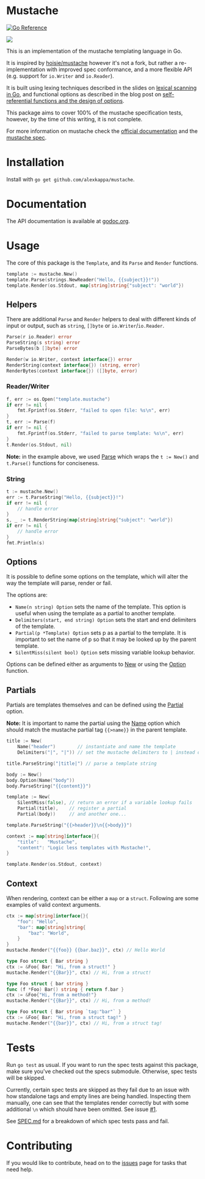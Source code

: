 # Mustache

[![Go Reference](https://pkg.go.dev/badge/github.com/alexkappa/mustache.svg)](https://pkg.go.dev/github.com/alexkappa/mustache)

![](https://github.com/alexkappa/mustache/actions/workflows/go.yml/badge.svg)

This is an implementation of the mustache templating language in Go.

It is inspired by [hoisie/mustache](https://github.com/hoisie/mustache) however
it's not a fork, but rather a re-implementation with improved spec conformance,
and a more flexible API (e.g. support for `io.Writer` and `io.Reader`).

It is built using lexing techniques described in the slides on [lexical scanning
in Go](https://talks.golang.org/2011/lex.slide), and functional options as
described in the blog post on [self-referential functions and the design of
options](http://commandcenter.blogspot.nl/2014/01/self-referential-functions-and-design.html).

This package aims to cover 100% of the mustache specification tests, however, by
the time of this writing, it is not complete.

For more information on mustache check the [official
documentation](http://mustache.github.io/) and the [mustache
spec](http://github.com/mustache/spec).

# Installation

Install with `go get github.com/alexkappa/mustache`.

# Documentation

The API documentation is available at
[godoc.org](https://pkg.go.dev/github.com/alexkappa/mustache).

# Usage

The core of this package is the `Template`, and its `Parse` and `Render`
functions.

```Go
template := mustache.New()
template.Parse(strings.NewReader("Hello, {{subject}}!"))
template.Render(os.Stdout, map[string]string{"subject": "world"})
```

## Helpers

There are additional `Parse` and `Render` helpers to deal with different kinds
of input or output, such as `string`, `[]byte` or `io.Writer`/`io.Reader`.

```Go
Parse(r io.Reader) error
ParseString(s string) error
ParseBytes(b []byte) error
```

```Go
Render(w io.Writer, context interface{}) error
RenderString(context interface{}) (string, error)
RenderBytes(context interface{}) ([]byte, error)
```

### Reader/Writer

```Go
f, err := os.Open("template.mustache")
if err != nil {
    fmt.Fprintf(os.Stderr, "failed to open file: %s\n", err)
}
t, err := Parse(f)
if err != nil {
    fmt.Fprintf(os.Stderr, "failed to parse template: %s\n", err)
}
t.Render(os.Stdout, nil)
```

**Note:** in the example above, we used
[Parse](https://pkg.go.dev/github.com/alexkappa/mustache#Parse) which wraps the
`t := New()` and `t.Parse()` functions for conciseness.

### String

```Go
t := mustache.New()
err := t.ParseString("Hello, {{subject}}!")
if err != nil {
    // handle error
}
s, _ := t.RenderString(map[string]string{"subject": "world"})
if err != nil {
    // handle error
}
fmt.Println(s)
```

## Options

It is possible to define some options on the template, which will alter the way
the template will parse, render or fail.

The options are:

- `Name(n string) Option` sets the name of the template. This option is useful
  when using the template as a partial to another template.
- `Delimiters(start, end string) Option` sets the start and end delimiters of
  the template.
- `Partial(p *Template) Option` sets p as a partial to the template. It is
  important to set the name of p so that it may be looked up by the parent
  template.
- `SilentMiss(silent bool) Option` sets missing variable lookup behavior.

Options can be defined either as arguments to
[New](https://pkg.go.dev/github.com/alexkappa/mustache#New) or using the
[Option](https://pkg.go.dev/github.com/alexkappa/mustache#Template.Option)
function.

## Partials

Partials are templates themselves and can be defined using the
[Partial](https://pkg.go.dev/github.com/alexkappa/mustache#Partial) option.

**Note:** It is important to name the partial using the
[Name](https://pkg.go.dev/github.com/alexkappa/mustache#Name) option which should
match the mustache partial tag `{{>name}}` in the parent template.

```Go
title := New(
    Name("header")        // instantiate and name the template
    Delimiters("|", "|")) // set the mustache delimiters to | instead of {{

title.ParseString("|title|") // parse a template string

body := New()
body.Option(Name("body"))
body.ParseString("{{content}}")

template := New(
    SilentMiss(false), // return an error if a variable lookup fails
    Partial(title),    // register a partial
    Partial(body))     // and another one...

template.ParseString("{{>header}}\n{{>body}}")

context := map[string]interface{}{
    "title":   "Mustache",
    "content": "Logic less templates with Mustache!",
}

template.Render(os.Stdout, context)
```

## Context

When rendering, context can be either a `map` or a `struct`. Following are some
examples of valid context arguments.

```Go
ctx := map[string]interface{}{
    "foo": "Hello",
    "bar": map[string]string{
        "baz": "World",
    }
}
mustache.Render("{{foo}} {{bar.baz}}", ctx) // Hello World
```

```Go
type Foo struct { Bar string }
ctx := &Foo{ Bar: "Hi, from a struct!" }
mustache.Render("{{Bar}}", ctx) // Hi, from a struct!
```

```Go
type Foo struct { bar string }
func (f *Foo) Bar() string { return f.bar }
ctx := &Foo{"Hi, from a method!"}
mustache.Render("{{Bar}}", ctx) // Hi, from a method!
```

```Go
type Foo struct { Bar string `tag:"bar"` }
ctx := &Foo{ Bar: "Hi, from a struct tag!" }
mustache.Render("{{bar}}", ctx) // Hi, from a struct tag!
```

# Tests

Run `go test` as usual. If you want to run the spec tests against this package,
make sure you've checked out the specs submodule. Otherwise, spec tests will be
skipped.

Currently, certain spec tests are skipped as they fail due to an issue with how
standalone tags and empty lines are being handled. Inspecting them manually, one
can see that the templates render correctly but with some additional `\n` which
should have been omitted. See issue
[#1](http://github.com/alexkappa/mustache/issues/1).

See [SPEC.md](https://github.com/alexkappa/mustache/blob/master/SPEC.md) for a
breakdown of which spec tests pass and fail.

# Contributing

If you would like to contribute, head on to the
[issues](https://github.com/alexkappa/mustache/issues) page for tasks that need
help.
